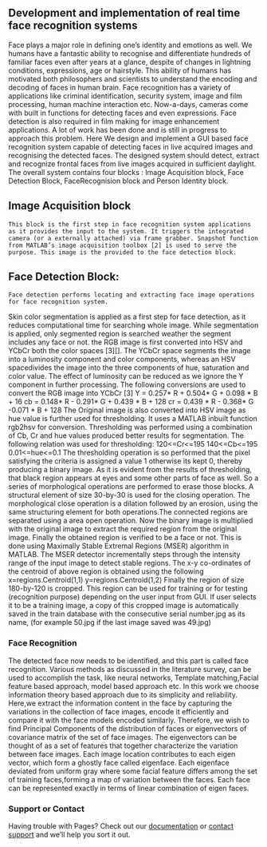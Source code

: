 ## Development and implementation of real time face recognition systems


Face plays a major role in defining one’s identity and emotions as well. We humans have a fantastic ability to recognise and differentiate hundreds of familiar faces even after years at a glance, despite of changes in lightning conditions, expressions, age or hairstyle. This ability of humans has motivated both philosophers and scientists to understand the encoding and decoding of faces in human brain.
	Face recognition has a variety of applications like criminal identification, security system, image and film processing, human machine interaction etc. Now-a-days, cameras come with built in functions for detecting faces and even expressions. Face detection is also required in film making for image enhancement applications.
	A lot of work has been done and is still in progress to approach this problem.
  Here We design and implement a GUI based face recognition system capable of detecting faces in live acquired images and recognising the detected faces. The designed system should detect, extract and recognize frontal faces from live images acquired in sufficient daylight.
  The overall system contains four blocks : Image Acquisition block, Face Detection Block, FaceRecognision block and Person Identity block. 
 ## Image Acquisition block
	This block is the first step in face recognition system applications as it provides the input to the system. It triggers the integrated camera (or a externally attached) via frame grabber. Snapshot function from MATLAB’s image acquisition toolbox [2] is used to serve the purpose. This image is the provided to the face detection block.
## Face Detection Block:
	Face detection performs locating and extracting face image operations for face recognition system.
Skin color segmentation is applied as a first step for face detection, as it
reduces computational time for searching whole image. While segmentation is
applied, only segmented region is searched weather the segment includes any face or not.
the RGB image is first converted into HSV and YCbCr both the color spaces [3][]. The YCbCr space segments
the image into a luminosity component and color components, whereas an HSV spacedivides the image into the three components of hue, saturation and color value. The effect of luminosity can be reduced as we ignore the Y component in further processing. 
The following conversions are used to convert the RGB image into YCbCr [3]
 Y = 0.257* R + 0.504* G + 0.098 * B + 16
cb =  0.148* R - 0.291* G + 0.439 * B + 128
 cr =  0.439 * R - 0.368* G -0.071 * B + 128
The Original image is also converted into HSV image as hue value is further used for thresholding. It uses a MATLAB inbuilt function rgb2hsv for conversion.
Thresholding was performed using a combination of  Cb, Cr and hue values produced better results for segmentation. The following relation was used for thresholding:
120<=Cr<=195
140<=Cb<=195
0.01<=hue<=0.1
The thresholding operation is so performed that the pixel satisfying the criteria is assigned a value 1 otherwise its kept 0, thereby producing a binary image.
As it is evident from the results of thresholding, that black region appears at eyes and some other parts of face as well. So a series of morphological operations are performed to erase those blocks. A structural element of size 30-by-30 is used for the closing operation. The morphological close operation is a dilation followed by an erosion, using the same structuring element for both operations.The connected regions are separated using a area open operation. Now the binary image is multiplied with the original image to extract the required region from the original image. 
Finally the obtained region is verified to be a face or not. This is done using Maximally Stable Extremal Regions (MSER) algorithm in MATLAB. The MSER detector incrementally steps through the intensity range of the input image to detect stable regions. The x-y co-ordinates of the centroid of above region is obtained using the following
x=regions.Centroid(1,1) 
y=regions.Centroid(1,2) 
Finally the region of size 180-by-120 is cropped. This region can be used for training or for testing (recognition purpose) depending on the user input from GUI. If user selects it to be a training image, a copy of this cropped image is automatically saved in the train database with the consecutive serial number.jpg as its name, (for example 50.jpg if the last image saved was 49.jpg)
### Face Recognition 
The detected face now needs to be identified, and this part is called face recognition. Various methods as discussed in the literature survey, can be used to accomplish the task, like neural networks, Template matching,Facial feature based approach, model based approach etc. In this work we choose information theory based approach due to its simplicity and reliability. Here,we extract the information content in the face by capturing the variations in the collection of face images, encode it efficiently and compare it with the face models encoded similarly. 
	Therefore, we wish to find Principal Components of the distribution of faces or eigenvectors of covariance matrix of the set of face images. The eigenvectors can be thought of as a set of features that together characterize the variation between face images. Each image location contributes to each eigen vector, which form a ghostly face called eigenface. Each eigenface deviated from uniform gray where some facial feature differs among  the set of training faces,forming a map of variation between the faces. Each face can be represented exactly in terms of linear combination of eigen faces. 








### Support or Contact

Having trouble with Pages? Check out our [documentation](https://docs.github.com/categories/github-pages-basics/) or [contact support](https://support.github.com/contact) and we’ll help you sort it out.
